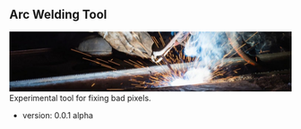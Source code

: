 ## Arc Welding Tool
![title_image](./resources/title_image.jpg?raw=true "Title")
Experimental tool for fixing bad pixels.

* version: 0.0.1 alpha
